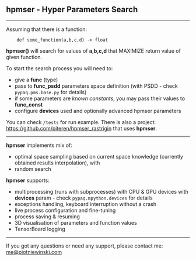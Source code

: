 ## hpmser - Hyper Parameters Search

------------

Assuming that there is a function:

`    def some_function(a,b,c,d) -> float`

**hpmser()** will search for values of **a,b,c,d** that MAXIMIZE return value of given function.

To start the search process you will need to:
- give a **func** (type)
- pass to **func_psdd** parameters space definition (with PSDD - check `pypaq.pms.base.py` for details)
- if some parameters are *known constants*, you may pass their values to **func_const**
- configure **devices** used and optionally advanced hpmser parameters

You can check `/tests` for run example. There is also a project: https://github.com/piteren/hpmser_rastrigin
that uses **hpmser**.

------------

**hpmser** implements mix of:
- optimal space sampling based on current space knowledge (currently obtained results interpolation), with
- random search

**hpmser** supports:
- multiprocessing (runs with subprocesses) with CPU & GPU devices with **devices** param - check `pypaq.mpython.devices` for details
- exceptions handling, keyboard interruption without a crash
- live process configuration and fine-tuning
- process saving & resuming
- 3D visualisation of parameters and function values
- TensorBoard logging

------------

If you got any questions or need any support, please contact me:  me@piotniewinski.com